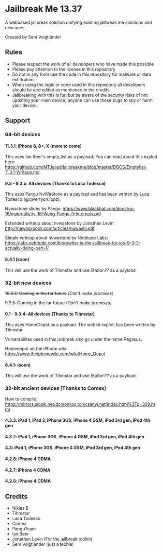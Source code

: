 # Jailbreak Me 13.37
A webbased jailbreak solution unifying existing jailbreak me solutions and new ones.

Created by Sem Voigtländer

## Rules
- Please respect the work of all developers who have made this possible
- Please pay attention to the license in this repository
- Do not in any form use the code in this repository for malware or data exfiltration.
- When using the logic or code used in this repository all developers should be accredited as mentioned in the credits.
- Jailbreaking with this is fun but be aware of the security risks of not updating your main device, anyone can use these bugs to spy or harm your device.

## Support

### 64-bit devices
#### 11.3.1: iPhone 8, 8+, X (more to come)
This uses Ian Beer's empty_list as a payload.
You can read about this exploit here: https://github.com/MTJailed/jailbreakme/blob/master/DOCS/Emptylist-11.3.1-Writeup.md

#### 9.3 - 9.3.x: All devices (Thanks to Luca Todesco)
This uses Pangu NvWaStone as a payload and has been written by Luca Todesco (@qwertyoruiopz).

Nvwastone slides by Pangu: https://www.blackhat.com/docs/us-16/materials/us-16-Wang-Pangu-9-Internals.pdf

Extended writeup about nvwastone by Jonathan Levin: http://newosxbook.com/articles/nuwashi.pdf

Simple writeup about nvwastone by Nettitude Labs: https://labs.nettitude.com/blog/what-is-the-jailbreak-for-ios-9-3-3-actually-doing-part-1/

#### 8.4.1 (soon)
This will use the work of Tihmstar and use EtaSon?? as a payload.

### 32-bit new devices
~~10.3.3: Coming in the far future~~ *(Can't make promises)*

~~9.3.5: Coming in the far future~~ *(Can't make promises)*

#### 9.1 - 9.3.4: All devices (Thanks to Tihmstar)
This uses HomeDepot as a payload. The webkit exploit has been written by Tihmstar.

Vulnerabilites used in this jailbreak also go under the name Pegasus.

Homedepot on the iPhone wiki: https://www.theiphonewiki.com/wiki/Home_Depot

#### 8.4.1: (soon)
This will use the work of Tihmstar and use EtaSon?? as a payload.

### 32-bit ancient devices (Thanks to Comex)

How to compile: https://mirrors.sipsik.net/domonkos.tomcsanyi.net/index.html%3Fp=329.html

#### 4.3.3: iPad 1, iPad 2, iPhone 3GS, iPhone 4 GSM, iPod 3rd gen, iPod 4th gen

#### 4.3.2: iPad 1, iPhone 3GS, iPhone 4 GSM, iPod 3rd gen, iPod 4th gen

#### 4.3: iPad 1, iPhone 3GS, iPhone 4 GSM, iPod 3rd gen, iPod 4th gen

#### 4.2.8: iPhone 4 CDMA

#### 4.2.7: iPhone 4 CDMA

#### 4.2.6: iPhone 4 CDMA


## Credits
- Niklas B
- Tihmstar
- Luca Todesco
- Comex
- PanguTeam
- Ian Beer
- Jonathan Levin (For the jailbreak toolkit)
- Sem Voigtländer (just a techie)
